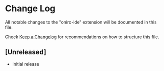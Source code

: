 # Change Log

All notable changes to the "oniro-ide" extension will be documented in this file.

Check [Keep a Changelog](http://keepachangelog.com/) for recommendations on how to structure this file.

## [Unreleased]

- Initial release
